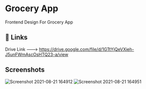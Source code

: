 
# Grocery App
Frontend Design For Grocery App

## 🔗 Links
Drive Link ---> https://drive.google.com/file/d/1GTtYjQeVXieh-J5unFWmAscOsHTQ23-a/view
## Screenshots
![Screenshot 2021-08-21 164912](https://user-images.githubusercontent.com/66024385/130320152-a9ac3a02-d64a-471e-92f5-29809b3e28c6.png)
![Screenshot 2021-08-21 164951](https://user-images.githubusercontent.com/66024385/130320154-6233c644-2985-4642-81b9-3b823c882228.png)
